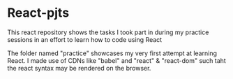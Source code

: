 # React-pjts
This react repository shows the tasks I took part in during my practice sessions in an effort to learn how to code using React

The folder named "practice" showcases my very first attempt at learning React. I made use of CDNs like "babel" and "react" & "react-dom" such taht the react syntax may be rendered on the browser.
